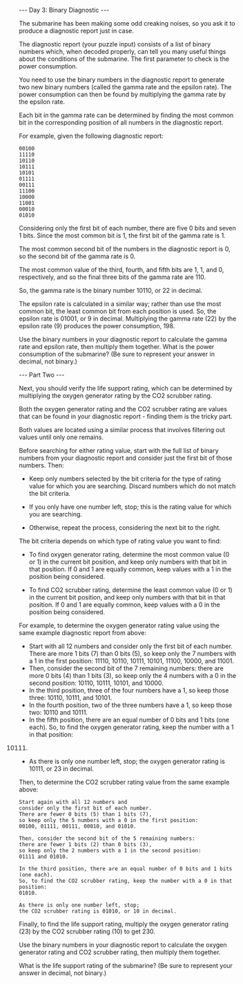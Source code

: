 --- Day 3: Binary Diagnostic ---

The submarine has been making some odd creaking noises, 
so you ask it to produce a diagnostic report just in case.

The diagnostic report (your puzzle input) consists of
a list of binary numbers which, when decoded properly, 
can tell you many useful things about the conditions of the submarine. 
The first parameter to check is the power consumption.

You need to use the binary numbers in the diagnostic report 
to generate two new binary numbers (called the gamma rate and the epsilon rate). 
The power consumption can then be found by 
multiplying the gamma rate by the epsilon rate.

Each bit in the gamma rate can be determined by 
finding the most common bit in the corresponding position 
of all numbers in the diagnostic report. 

For example, given the following diagnostic report:

```
00100
11110
10110
10111
10101
01111
00111
11100
10000
11001
00010
01010
```

Considering only the first bit of each number, 
there are five 0 bits and seven 1 bits. 
Since the most common bit is 1, the first bit of the gamma rate is 1.

The most common second bit of the numbers in the diagnostic report is 0,
so the second bit of the gamma rate is 0.

The most common value of the third, fourth, and fifth bits are 1, 1, and 0, 
respectively, and so the final three bits of the gamma rate are 110.

So, the gamma rate is the binary number 10110, or 22 in decimal.

The epsilon rate is calculated in a similar way; 
rather than use the most common bit, the least common bit from each position is used. 
So, the epsilon rate is 01001, or 9 in decimal. 
Multiplying the gamma rate (22) by 
the epsilon rate (9) 
produces the power consumption, 198.

Use the binary numbers in your diagnostic report to 
calculate the gamma rate and epsilon rate, then multiply them together. 
What is the power consumption of the submarine? 
(Be sure to represent your answer in decimal, not binary.)

--- Part Two ---

Next, you should verify the life support rating,
which can be determined by multiplying the oxygen generator rating
by the CO2 scrubber rating.

Both the oxygen generator rating and the CO2 scrubber rating
are values that can be found in your diagnostic report - 
finding them is the tricky part. 

Both values are located using a similar process 
that involves filtering out values until only one remains.

Before searching for either rating value,
start with the full list of binary numbers from your diagnostic report
and consider just the first bit of those numbers. Then:

- Keep only numbers selected by the bit criteria 
for the type of rating value for which you are searching.
Discard numbers which do not match the bit criteria.

- If you only have one number left, stop;
this is the rating value for which you are searching.

- Otherwise, repeat the process, considering the next bit to the right.

The bit criteria depends on which type of rating value you want to find:

- To find oxygen generator rating, 
determine the most common value (0 or 1) in the current bit position, 
and keep only numbers with that bit in that position. 
If 0 and 1 are equally common, keep values with a 1 in the position being considered.

- To find CO2 scrubber rating, 
determine the least common value (0 or 1) in the current bit position, 
and keep only numbers with that bit in that position. 
If 0 and 1 are equally common, keep values with a 0 in the position being considered.

For example, to determine the oxygen generator rating value 
using the same example diagnostic report from above:

- Start with all 12 numbers and consider only the first bit of each number.
There are more 1 bits (7) than 0 bits (5), 
so keep only the 7 numbers with a 1 in the first position: 
11110, 10110, 10111, 10101, 11100, 10000, and 11001.
- Then, consider the second bit of the 7 remaining numbers: 
there are more 0 bits (4) than 1 bits (3), 
so keep only the 4 numbers with a 0 in the second position: 
10110, 10111, 10101, and 10000.
- In the third position, three of the four numbers have a 1, 
so keep those three: 
10110, 10111, and 10101.
- In the fourth position, two of the three numbers have a 1, 
so keep those two: 10110 and 10111.
- In the fifth position, there are an equal number of 0 bits and 1 bits (one each). 
So, to find the oxygen generator rating, keep the number with a 1 in that position: 
10111.
- As there is only one number left, stop; 
the oxygen generator rating is 10111, or 23 in decimal.

Then, to determine the CO2 scrubber rating value from the same example above:

    Start again with all 12 numbers and 
    consider only the first bit of each number. 
    There are fewer 0 bits (5) than 1 bits (7), 
    so keep only the 5 numbers with a 0 in the first position: 
    00100, 01111, 00111, 00010, and 01010.
    
    Then, consider the second bit of the 5 remaining numbers: 
    there are fewer 1 bits (2) than 0 bits (3), 
    so keep only the 2 numbers with a 1 in the second position: 
    01111 and 01010.
    
    In the third position, there are an equal number of 0 bits and 1 bits (one each). 
    So, to find the CO2 scrubber rating, keep the number with a 0 in that position: 
    01010.
    
    As there is only one number left, stop; 
    the CO2 scrubber rating is 01010, or 10 in decimal.

Finally, to find the life support rating, 
multiply the oxygen generator rating (23) by the CO2 scrubber rating (10) to get 230.

Use the binary numbers in your diagnostic report to 
calculate the oxygen generator rating and CO2 scrubber rating, 
then multiply them together. 

What is the life support rating of the submarine? 
(Be sure to represent your answer in decimal, not binary.)
